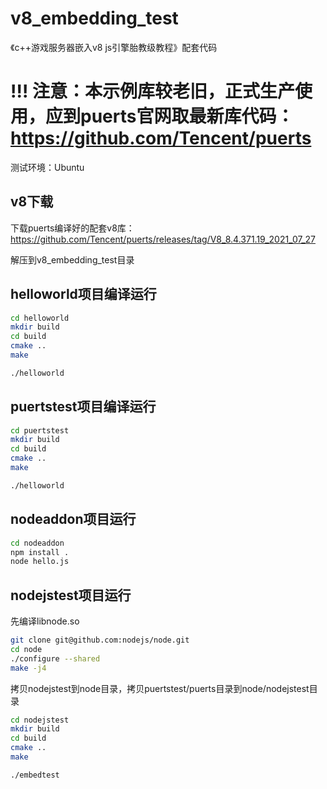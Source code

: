 # v8_embedding_test

《c++游戏服务器嵌入v8 js引擎胎教级教程》配套代码

# !!! 注意：本示例库较老旧，正式生产使用，应到puerts官网取最新库代码： https://github.com/Tencent/puerts

测试环境：Ubuntu

## v8下载

下载puerts编译好的配套v8库：https://github.com/Tencent/puerts/releases/tag/V8_8.4.371.19_2021_07_27

解压到v8_embedding_test目录

## helloworld项目编译运行

~~~bash
cd helloworld
mkdir build
cd build
cmake ..
make

./helloworld
~~~

## puertstest项目编译运行

~~~bash
cd puertstest
mkdir build
cd build
cmake ..
make

./helloworld
~~~


## nodeaddon项目运行

~~~bash
cd nodeaddon
npm install .
node hello.js
~~~

## nodejstest项目运行

先编译libnode.so

~~~bash
git clone git@github.com:nodejs/node.git
cd node
./configure --shared
make -j4
~~~

拷贝nodejstest到node目录，拷贝puertstest/puerts目录到node/nodejstest目录

~~~bash
cd nodejstest
mkdir build
cd build
cmake ..
make

./embedtest
~~~
